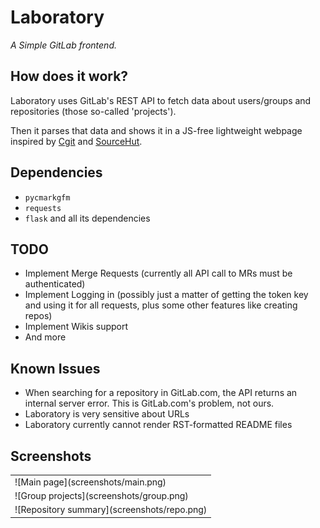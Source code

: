 # Laboratory

*A Simple GitLab frontend.*

## How does it work?

Laboratory uses GitLab's REST API to fetch data about users/groups and 
repositories (those so-called 'projects').

Then it parses that data and shows it in a JS-free lightweight webpage 
inspired by [Cgit](https://git.zx2c4.org/) and [SourceHut](https://sr.ht/).

## Dependencies

* `pycmarkgfm`
* `requests`
* `flask` and all its dependencies

## TODO

* Implement Merge Requests (currently all API call to MRs must be 
  authenticated)
* Implement Logging in (possibly just a matter of getting the token key and 
  using it for all requests, plus some other features like creating repos)
* Implement Wikis support
* And more

## Known Issues

* When searching for a repository in GitLab.com, the API returns an internal 
  server error. This is GitLab.com's problem, not ours.
* Laboratory is very sensitive about URLs
* Laboratory currently cannot render RST-formatted README files

## Screenshots

<table>
<tr>
<td>
![Main page](screenshots/main.png)
</td>
</tr>
<tr>
<td>
![Group projects](screenshots/group.png)
</tr>
<tr>
<td>
![Repository summary](screenshots/repo.png)
</td>
</tr>
</table>
